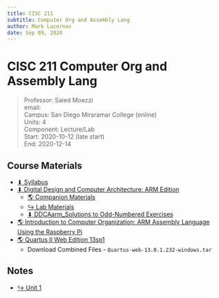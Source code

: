 ```yaml
---
title: CISC 211
subtitle: Computer Org and Assembly Lang
author: Mark Lucernas
date: Sep 09, 2020
---
```



# CISC 211 Computer Org and Assembly Lang
> Professor: Saied Moezzi<br>
> email: <br>
> Campus: San Diego Miraramar College (online)<br>
> Units: 4<br>
> Component: Lecture/Lab<br>
> Start: 2020-10-12 (late start)<br>
> End: 2020-12-14<br>


## Course Materials

- [⬇ Syllabus](file:../../../files/fall-2020/CISC-211/cisc-211_syllabus.pdf)
- [⬇ Digital Design and Computer Architecture: ARM Edition](file:../../../files/fall-2020/CISC-211/DDCAarm.pdf)
  * [🌎 Companion Materials](https://booksite.elsevier.com/9780128000564/?ISBN=9780128000564)
  * [↪ Lab Materials](lab_materials)
  * [⬇ DDCAarm_Solutions to Odd-Numbered Exercises](file:../../../files/fall-2020/CISC-211/DDCAarm_solutions_odd.pdf)
- [🌎 Introduction to Computer Organization: ARM Assembly Language Using the Raspberry Pi](https://bob.cs.sonoma.edu/IntroCompOrg-RPi/intro-co-rpi.html)
- [🌎 Quartus II Web Edition 13sp1](https://fpgasoftware.intel.com/13.0sp1/?edition=web&platform=windows&download_manager=dlm3)
  * Download Combined Files - `Quartus-web-13.0.1.232-windows.tar`

## Notes

- [↪ Unit 1](unit-1/index)

